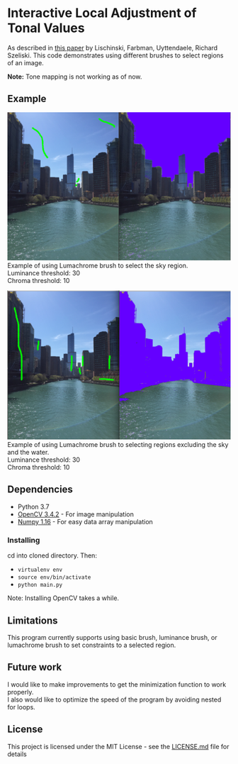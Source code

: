 # Interactive Local Adjustment of Tonal Values

As described in [this paper](https://www.cs.huji.ac.il/~danix/itm/itm.pdf) by Lischinski, Farbman, Uyttendaele, Richard Szeliski. This code demonstrates using different brushes to select regions of an image.  

**Note:** Tone mapping is not working as of now.

## Example

![Alt Text](example1.PNG)  
Example of using Lumachrome brush to select the sky region.  
Luminance threshold: 30  
Chroma threshold: 10

![Alt Text](example2.PNG)  
Example of using Lumachrome brush to selecting regions excluding the sky and the water.  
Luminance threshold: 30  
Chroma threshold: 10

## Dependencies

* Python 3.7
* [OpenCV 3.4.2](https://docs.opencv.org/3.4.2/d1/dfb/intro.html) - For image manipulation
* [Numpy 1.16](https://www.numpy.org/) - For easy data array manipulation

### Installing

cd into cloned directory. Then:

* `virtualenv env`
* `source env/bin/activate`
* `python main.py` 

Note: Installing OpenCV takes a while.

## Limitations
This program currently supports using basic brush, luminance brush, or lumachrome brush to set constraints to a selected region.  

## Future work
I would like to make improvements to get the minimization function to work properly.  
I also would like to optimize the speed of the program by avoiding nested for loops.

## License

This project is licensed under the MIT License - see the [LICENSE.md](LICENSE.md) file for details
